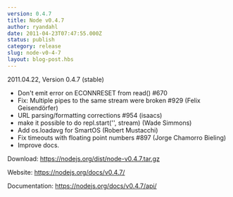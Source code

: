```yaml
---
version: 0.4.7
title: Node v0.4.7
author: ryandahl
date: 2011-04-23T07:47:55.000Z
status: publish
category: release
slug: node-v0-4-7
layout: blog-post.hbs
---
```


2011.04.22, Version 0.4.7 (stable)
<ul><li>Don't emit error on ECONNRESET from read() #670</li>
<li>Fix: Multiple pipes to the same stream were broken #929 (Felix Geisendörfer)</li>
<li>URL parsing/formatting corrections #954 (isaacs)</li>
<li>make it possible to do repl.start('', stream) (Wade Simmons)</li>
<li>Add os.loadavg for SmartOS (Robert Mustacchi)</li>
<li>Fix timeouts with floating point numbers #897  (Jorge Chamorro Bieling)</li>
<li>Improve docs.</li></ul>

Download: <a href="https://nodejs.org/dist/node-v0.4.7.tar.gz">https://nodejs.org/dist/node-v0.4.7.tar.gz</a>

Website: <a href="https://nodejs.org/docs/v0.4.7/">https://nodejs.org/docs/v0.4.7/</a>

Documentation: <a href="https://nodejs.org/docs/v0.4.7/api/">https://nodejs.org/docs/v0.4.7/api/</a>
